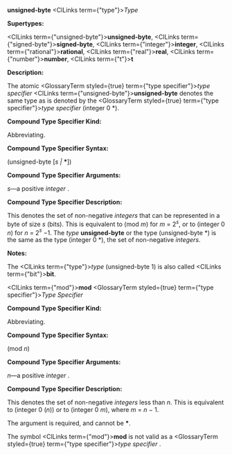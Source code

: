 **unsigned-byte** <ClLinks  term={"type"}><i>Type</i></ClLinks> 



**Supertypes:** 



<ClLinks  term={"unsigned-byte"}><b>unsigned-byte</b></ClLinks>, <ClLinks  term={"signed-byte"}><b>signed-byte</b></ClLinks>, <ClLinks  term={"integer"}><b>integer</b></ClLinks>, <ClLinks  term={"rational"}><b>rational</b></ClLinks>, <ClLinks  term={"real"}><b>real</b></ClLinks>, <ClLinks  term={"number"}><b>number</b></ClLinks>, <ClLinks  term={"t"}><b>t</b></ClLinks> 



**Description:** 



The atomic <GlossaryTerm styled={true} term={"type specifier"}><i>type specifier</i></GlossaryTerm> <ClLinks  term={"unsigned-byte"}><b>unsigned-byte</b></ClLinks> denotes the same type as is denoted by the <GlossaryTerm styled={true} term={"type specifier"}><i>type specifier</i></GlossaryTerm> (integer 0 \*). 



**Compound Type Specifier Kind:** 



Abbreviating. 



**Compound Type Specifier Syntax:** 



(unsigned-byte [*s |* **\***]) 



**Compound Type Specifier Arguments:** 



*s*—a positive *integer* . 



**Compound Type Specifier Description:** 



This denotes the set of non-negative <i>integers</i> that can be represented in a byte of size <i>s</i> (bits). This is equivalent to (mod <i>m</i>) for <i>m</i> = 2<i><sup>s</sup></i>, or to (integer 0 <i>n</i>) for <i>n</i> = 2<i><sup>s</sup> −</i>1. The <i>type</i> <b>unsigned-byte</b> or the type (unsigned-byte *) is the same as the type (integer 0 *), the set of non-negative <i>integers</i>. 



**Notes:** 



The <ClLinks  term={"type"}><i>type</i></ClLinks> (unsigned-byte 1) is also called <ClLinks  term={"bit"}><b>bit</b></ClLinks>. 







 



 



<ClLinks  term={"mod"}><b>mod</b></ClLinks> <GlossaryTerm styled={true} term={"type specifier"}><i>Type Specifier</i></GlossaryTerm> 



**Compound Type Specifier Kind:** 



Abbreviating. 



**Compound Type Specifier Syntax:** 



(mod *n*) 



**Compound Type Specifier Arguments:** 



*n*—a positive *integer* . 



**Compound Type Specifier Description:** 



This denotes the set of non-negative *integers* less than *n*. This is equivalent to (integer 0 (*n*)) or to (integer 0 *m*), where *m* = *n −* 1. 



The argument is required, and cannot be **\***. 



The symbol <ClLinks  term={"mod"}><b>mod</b></ClLinks> is not valid as a <GlossaryTerm styled={true} term={"type specifier"}><i>type specifier</i></GlossaryTerm> . 



